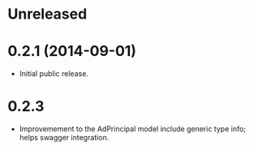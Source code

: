# Unreleased

# 0.2.1 (2014-09-01)

* Initial public release. 

# 0.2.3

* Improvemement to the AdPrincipal model include generic type info; helps swagger integration.


